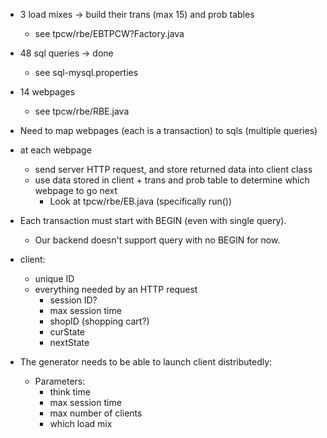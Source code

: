 

- 3 load mixes -> build their trans (max 15) and prob tables
    - see tpcw/rbe/EBTPCW?Factory.java

- 48 sql queries -> done
    - see sql-mysql.properties
- 14 webpages
    - see tpcw/rbe/RBE.java
- Need to map webpages (each is a transaction) to sqls (multiple queries)

- at each webpage
    - send server HTTP request, and store returned data into client class
    - use data stored in client + trans and prob table to determine which webpage to go next
        - Look at tpcw/rbe/EB.java (specifically run())

- Each transaction must start with BEGIN (even with single query). 
    - Our backend doesn't support query with no BEGIN for now.

- client: 
    - unique ID
    - everything needed by an HTTP request
        - session ID?
        - max session time
        - shopID (shopping cart?)
        - curState
        - nextState

- The generator needs to be able to launch client distributedly:
    - Parameters:
        - think time
        - max session time
        - max number of clients
        - which load mix

